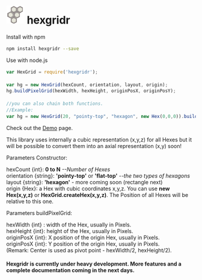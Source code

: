 ![GitHub Logo](hex_icon_48.png) hexgridr
===========

Install with npm

```sh
npm install hexgridr --save
```

Use with node.js

```js
var HexGrid = require('hexgridr');

var hg = new HexGrid(hexCount, orientation, layout, origin);
hg.buildPixelGrid(hexWidth, hexHeight, originPosX, originPosY);

//you can also chain both functions.
//Example:
var hg = new HexGrid(20, "pointy-top", "hexagon", new Hex(0,0,0)).buildPixelGrid(64, 64, 256, 256);

```
Check out the [Demo](http://hexgridr.manuha.work) page.


This library uses internally a cubic representation (x,y,z) for all Hexes but it will
be possible to convert them into an axial representation (x,y) soon!  


Parameters Constructor:

hexCount {int}: **0 to N**  *--Number of Hexes*  
orientation {string}: **'pointy-top'** or **'flat-top'**  *--the two types of hexagons*  
layout {string}: **'hexagon'**  - more coming soon (rectangle next)  
origin {Hex}: a Hex with cubic coordinates x,y,z. You can use **new Hex(x,y,z)** or  **HexGrid.createHex(x,y,z)**. The Position of all Hexes will be relative to this one.

Parameters buildPixelGrid:

hexWidth {int} : width of the Hex, usually in Pixels.  
hexHeight {int}: height of the Hex, usually in Pixels.  
originPosX {int}: X position of the origin Hex, usually in Pixels.   
originPosX {int}: Y position of the origin Hex, usually in Pixels.   
(Remark: Center is used as pivot point - hexWidth/2,  hexHeight/2).

#### Hexgridr is currently under heavy development. More features and a complete documentation coming in the next days.
